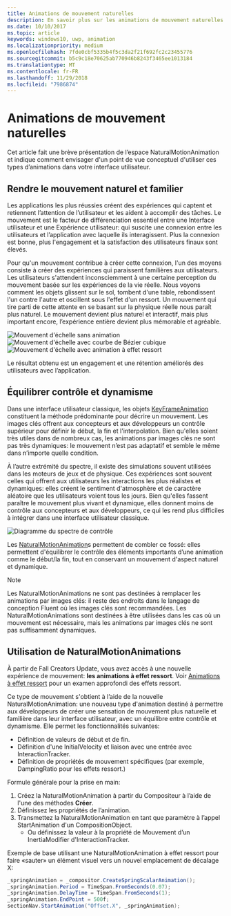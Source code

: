 ```yaml
---
title: Animations de mouvement naturelles
description: En savoir plus sur les animations de mouvement naturelles et leur utilisation dans l’interface utilisateur de votre application.
ms.date: 10/10/2017
ms.topic: article
keywords: windows10, uwp, animation
ms.localizationpriority: medium
ms.openlocfilehash: 7fde0cbf5335b4f5c3da2f21f692fc2c23455776
ms.sourcegitcommit: b5c9c18e70625ab770946b8243f3465ee1013184
ms.translationtype: MT
ms.contentlocale: fr-FR
ms.lasthandoff: 11/29/2018
ms.locfileid: "7986874"
---
```

# <a name="natural-motion-animations"></a>Animations de mouvement naturelles

Cet article fait une brève présentation de l’espace NaturalMotionAnimation et indique comment envisager d'un point de vue conceptuel d'utiliser ces types d’animations dans votre interface utilisateur.

## <a name="making-motion-feel-familiar-and-natural"></a>Rendre le mouvement naturel et familier

Les applications les plus réussies créent des expériences qui captent et retiennent l’attention de l’utilisateur et les aident à accomplir des tâches. Le mouvement est le facteur de différenciation essentiel entre une Interface utilisateur et une Expérience utilisateur: qui suscite une connexion entre les utilisateurs et l’application avec laquelle ils interagissent. Plus la connexion est bonne, plus l'engagement et la satisfaction des utilisateurs finaux sont élevés.

Pour qu'un mouvement contribue à créer cette connexion, l'un des moyens consiste à créer des expériences qui paraissent familières aux utilisateurs. Les utilisateurs s'attendent inconsciemment à une certaine perception du mouvement basée sur les expériences de la vie réelle. Nous voyons comment les objets glissent sur le sol, tombent d'une table, rebondissent l'un contre l'autre et oscillent sous l'effet d'un ressort. Un mouvement qui tire parti de cette attente en se basant sur la physique réelle nous paraît plus naturel. Le mouvement devient plus naturel et interactif, mais plus important encore, l’expérience entière devient plus mémorable et agréable.

![Mouvement d'échelle sans animation](images/animation/scale-no-animation.gif)
![Mouvement d'échelle avec courbe de Bézier cubique](images/animation/scale-cubic-bezier.gif)
![Mouvement d'échelle avec animation à effet ressort](images/animation/scale-spring.gif)

Le résultat obtenu est un engagement et une rétention améliorés des utilisateurs avec l’application.

## <a name="balancing-control-and-dynamism"></a>Équilibrer contrôle et dynamisme

Dans une interface utilisateur classique, les objets [KeyFrameAnimation](https://docs.microsoft.com/uwp/api/windows.ui.composition.keyframeanimation) constituent la méthode prédominante pour décrire un mouvement. Les images clés offrent aux concepteurs et aux développeurs un contrôle supérieur pour définir le début, la fin et l'interpolation. Bien qu'elles soient très utiles dans de nombreux cas, les animations par images clés ne sont pas très dynamiques: le mouvement n’est pas adaptatif et semble le même dans n’importe quelle condition.

À l’autre extrémité du spectre, il existe des simulations souvent utilisées dans les moteurs de jeux et de physique. Ces expériences sont souvent celles qui offrent aux utilisateurs les interactions les plus réalistes et dynamiques: elles créent le sentiment d'atmosphère et de caractère aléatoire que les utilisateurs voient tous les jours. Bien qu'elles fassent paraître le mouvement plus vivant et dynamique, elles donnent moins de contrôle aux concepteurs et aux développeurs, ce qui les rend plus difficiles à intégrer dans une interface utilisateur classique.

![Diagramme du spectre de contrôle](images/animation/natural-motion-diagram.png)

Les [NaturalMotionAnimation](https://docs.microsoft.com/uwp/api/windows.ui.composition.naturalmotionanimation)s permettent de combler ce fossé: elles permettent d'équilibrer le contrôle des éléments importants d’une animation comme le début/la fin, tout en conservant un mouvement d'aspect naturel et dynamique.

> [!NOTE]
> Les NaturalMotionAnimations ne sont pas destinées à remplacer les animations par images clés: il reste des endroits dans le langage de conception Fluent où les images clés sont recommandées. Les NaturalMotionAnimations sont destinées à être utilisées dans les cas où un mouvement est nécessaire, mais les animations par images clés ne sont pas suffisamment dynamiques.

## <a name="using-naturalmotionanimations"></a>Utilisation de NaturalMotionAnimations

À partir de Fall Creators Update, vous avez accès à une nouvelle expérience de mouvement: **les animations à effet ressort**. Voir [Animations à effet ressort](spring-animations.md) pour un examen approfondi des effets ressort.

Ce type de mouvement s'obtient à l’aide de la nouvelle NaturalMotionAnimation: une nouveau type d'animation destiné à permettre aux développeurs de créer une sensation de mouvement plus naturelle et familière dans leur interface utilisateur, avec un équilibre entre contrôle et dynamisme. Elle permet les fonctionnalités suivantes:

- Définition de valeurs de début et de fin.
- Définition d'une InitialVelocity et liaison avec une entrée avec InteractionTracker.
- Définition de propriétés de mouvement spécifiques (par exemple, DampingRatio pour les effets ressort.)

Formule générale pour la prise en main:

1. Créez la NaturalMotionAnimation à partir du Compositeur à l’aide de l'une des méthodes **Créer**.
1. Définissez les propriétés de l’animation.
1. Transmettez la NaturalMotionAnimation en tant que paramètre à l’appel StartAnimation d'un CompositionObject.
    - Ou définissez la valeur à la propriété de Mouvement d’un InertiaModifier d'InteractionTracker.

Exemple de base utilisant une NaturalMotionAnimation à effet ressort pour faire «sauter» un élément visuel vers un nouvel emplacement de décalage X:

```csharp
_springAnimation = _compositor.CreateSpringScalarAnimation();
_springAnimation.Period = TimeSpan.FromSeconds(0.07);
_springAnimation.DelayTime = TimeSpan.FromSeconds(1);
_springAnimation.EndPoint = 500f;
sectionNav.StartAnimation("Offset.X", _springAnimation);
```
